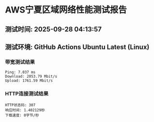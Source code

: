 # AWS宁夏区域网络性能测试报告
## 测试时间: 2025-09-28 04:13:57
## 测试环境: GitHub Actions Ubuntu Latest (Linux)

### 带宽测试结果
```
Ping: 7.037 ms
Download: 2053.79 Mbit/s
Upload: 1761.59 Mbit/s
```

### HTTP连接测试结果
```
HTTP状态码: 307
响应时间: 1.402129秒
下载速度: 0字节/秒
```

